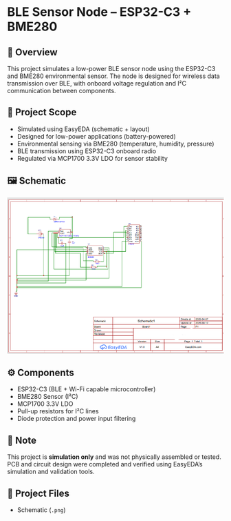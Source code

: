 # BLE Sensor Node – ESP32-C3 + BME280

## 🧠 Overview
This project simulates a low-power BLE sensor node using the ESP32-C3 and BME280 environmental sensor. The node is designed for wireless data transmission over BLE, with onboard voltage regulation and I²C communication between components.

## 🔧 Project Scope
- Simulated using EasyEDA (schematic + layout)
- Designed for low-power applications (battery-powered)
- Environmental sensing via BME280 (temperature, humidity, pressure)
- BLE transmission using ESP32-C3 onboard radio
- Regulated via MCP1700 3.3V LDO for sensor stability

## 🖼️ Schematic
![BLE Sensor Schematic](images/ble_schematic.png)

## ⚙️ Components
- ESP32-C3 (BLE + Wi-Fi capable microcontroller)
- BME280 Sensor (I²C)
- MCP1700 3.3V LDO
- Pull-up resistors for I²C lines
- Diode protection and power input filtering

## 🚫 Note
This project is **simulation only** and was not physically assembled or tested. PCB and circuit design were completed and verified using EasyEDA’s simulation and validation tools.

## 📎 Project Files
- Schematic (`.png`)

